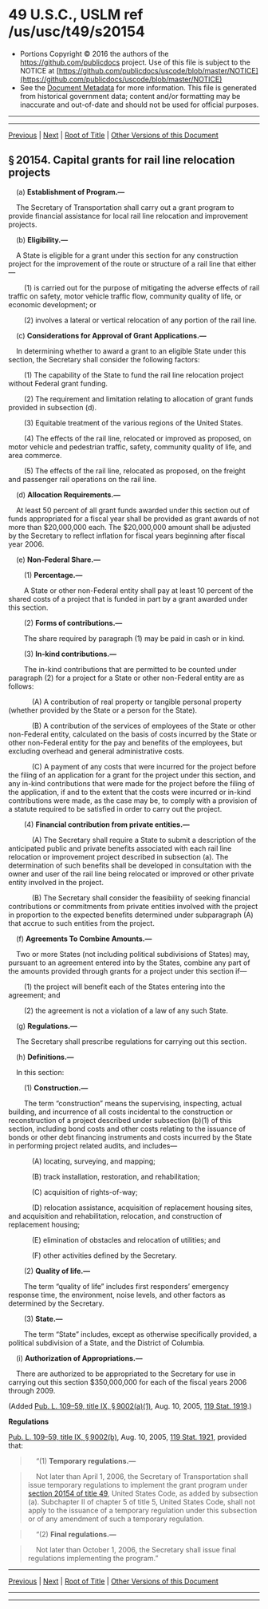 ---
---

# 49 U.S.C., USLM ref /us/usc/t49/s20154

* Portions Copyright © 2016 the authors of the https://github.com/publicdocs project.
  Use of this file is subject to the NOTICE at [https://github.com/publicdocs/uscode/blob/master/NOTICE](https://github.com/publicdocs/uscode/blob/master/NOTICE)
* See the [Document Metadata](././../../../../../../..//README.md) for more information.
  This file is generated from historical government data; content and/or formatting may be inaccurate and out-of-date and should not be used for official purposes.

----------
----------

[Previous](./../../../../../../..//us/usc/t49/stV/ptA/ch201/schII/m__us_usc_t49_s20153.md) | [Next](./../../../../../../..//us/usc/t49/stV/ptA/ch201/schII/m__us_usc_t49_s20155.md) | [Root of Title](./../../../../../../../) | [Other Versions of this Document](https://publicdocs.github.io/go/links?ns=uslm&ref=%2Fus%2Fusc%2Ft49%2Fs20154)

## § 20154. Capital grants for rail line relocation projects

    (a) __Establishment of Program.—__ 

    The Secretary of Transportation shall carry out a grant program to provide financial assistance for local rail line relocation and improvement projects.

    (b) __Eligibility.—__ 

    A State is eligible for a grant under this section for any construction project for the improvement of the route or structure of a rail line that either—

        (1) is carried out for the purpose of mitigating the adverse effects of rail traffic on safety, motor vehicle traffic flow, community quality of life, or economic development; or

        (2) involves a lateral or vertical relocation of any portion of the rail line.

    (c) __Considerations for Approval of Grant Applications.—__ 

    In determining whether to award a grant to an eligible State under this section, the Secretary shall consider the following factors:

        (1) The capability of the State to fund the rail line relocation project without Federal grant funding.

        (2) The requirement and limitation relating to allocation of grant funds provided in subsection (d).

        (3) Equitable treatment of the various regions of the United States.

        (4) The effects of the rail line, relocated or improved as proposed, on motor vehicle and pedestrian traffic, safety, community quality of life, and area commerce.

        (5) The effects of the rail line, relocated as proposed, on the freight and passenger rail operations on the rail line.

    (d) __Allocation Requirements.—__ 

    At least 50 percent of all grant funds awarded under this section out of funds appropriated for a fiscal year shall be provided as grant awards of not more than $20,000,000 each. The $20,000,000 amount shall be adjusted by the Secretary to reflect inflation for fiscal years beginning after fiscal year 2006.

    (e) __Non-Federal Share.—__ 

        (1) __Percentage.—__ 

        A State or other non-Federal entity shall pay at least 10 percent of the shared costs of a project that is funded in part by a grant awarded under this section.

        (2) __Forms of contributions.—__ 

        The share required by paragraph (1) may be paid in cash or in kind.

        (3) __In-kind contributions.—__ 

        The in-kind contributions that are permitted to be counted under paragraph (2) for a project for a State or other non-Federal entity are as follows:

            (A) A contribution of real property or tangible personal property (whether provided by the State or a person for the State).

            (B) A contribution of the services of employees of the State or other non-Federal entity, calculated on the basis of costs incurred by the State or other non-Federal entity for the pay and benefits of the employees, but excluding overhead and general administrative costs.

            (C) A payment of any costs that were incurred for the project before the filing of an application for a grant for the project under this section, and any in-kind contributions that were made for the project before the filing of the application, if and to the extent that the costs were incurred or in-kind contributions were made, as the case may be, to comply with a provision of a statute required to be satisfied in order to carry out the project.

        (4) __Financial contribution from private entities.—__ 

            (A) The Secretary shall require a State to submit a description of the anticipated public and private benefits associated with each rail line relocation or improvement project described in subsection (a). The determination of such benefits shall be developed in consultation with the owner and user of the rail line being relocated or improved or other private entity involved in the project.

            (B) The Secretary shall consider the feasibility of seeking financial contributions or commitments from private entities involved with the project in proportion to the expected benefits determined under subparagraph (A) that accrue to such entities from the project.

    (f) __Agreements To Combine Amounts.—__ 

    Two or more States (not including political subdivisions of States) may, pursuant to an agreement entered into by the States, combine any part of the amounts provided through grants for a project under this section if—

        (1) the project will benefit each of the States entering into the agreement; and

        (2) the agreement is not a violation of a law of any such State.

    (g) __Regulations.—__ 

    The Secretary shall prescribe regulations for carrying out this section.

    (h) __Definitions.—__ 

    In this section:

        (1) __Construction.—__ 

        The term “construction” means the supervising, inspecting, actual building, and incurrence of all costs incidental to the construction or reconstruction of a project described under subsection (b)(1) of this section, including bond costs and other costs relating to the issuance of bonds or other debt financing instruments and costs incurred by the State in performing project related audits, and includes—

            (A) locating, surveying, and mapping;

            (B) track installation, restoration, and rehabilitation;

            (C) acquisition of rights-of-way;

            (D) relocation assistance, acquisition of replacement housing sites, and acquisition and rehabilitation, relocation, and construction of replacement housing;

            (E) elimination of obstacles and relocation of utilities; and

            (F) other activities defined by the Secretary.

        (2) __Quality of life.—__ 

        The term “quality of life” includes first responders’ emergency response time, the environment, noise levels, and other factors as determined by the Secretary.

        (3) __State.—__ 

        The term “State” includes, except as otherwise specifically provided, a political subdivision of a State, and the District of Columbia.

    (i) __Authorization of Appropriations.—__ 

    There are authorized to be appropriated to the Secretary for use in carrying out this section $350,000,000 for each of the fiscal years 2006 through 2009.

(Added [Pub. L. 109–59, title IX, § 9002(a)(1)][/us/pl/109/59/s9002/a/1], Aug. 10, 2005, [119 Stat. 1919][/us/stat/119/1919].)

 __Regulations__ 

[Pub. L. 109–59, title IX, § 9002(b)][/us/pl/109/59/s9002/b], Aug. 10, 2005, [119 Stat. 1921][/us/stat/119/1921], provided that:

>     “(1) __Temporary regulations.—__ 

>     Not later than April 1, 2006, the Secretary of Transportation shall issue temporary regulations to implement the grant program under [section 20154 of title 49][/us/usc/t49/s20154], United States Code, as added by subsection (a). Subchapter II of chapter 5 of title 5, United States Code, shall not apply to the issuance of a temporary regulation under this subsection or of any amendment of such a temporary regulation.

>     “(2) __Final regulations.—__ 

>     Not later than October 1, 2006, the Secretary shall issue final regulations implementing the program.”

----------

[Previous](./../../../../../../..//us/usc/t49/stV/ptA/ch201/schII/m__us_usc_t49_s20153.md) | [Next](./../../../../../../..//us/usc/t49/stV/ptA/ch201/schII/m__us_usc_t49_s20155.md) | [Root of Title](./../../../../../../../) | [Other Versions of this Document](https://publicdocs.github.io/go/links?ns=uslm&ref=%2Fus%2Fusc%2Ft49%2Fs20154)

----------
----------

[/us/pl/109/59/s9002/a/1]: https://publicdocs.github.io/go/links?ns=uslm&ref=%2Fus%2Fpl%2F109%2F59%2Fs9002%2Fa%2F1
[/us/stat/119/1919]: https://publicdocs.github.io/go/links?ns=uslm&ref=%2Fus%2Fstat%2F119%2F1919
[/us/pl/109/59/s9002/b]: https://publicdocs.github.io/go/links?ns=uslm&ref=%2Fus%2Fpl%2F109%2F59%2Fs9002%2Fb
[/us/stat/119/1921]: https://publicdocs.github.io/go/links?ns=uslm&ref=%2Fus%2Fstat%2F119%2F1921
[/us/usc/t49/s20154]: https://publicdocs.github.io/go/links?ns=uslm&ref=%2Fus%2Fusc%2Ft49%2Fs20154


